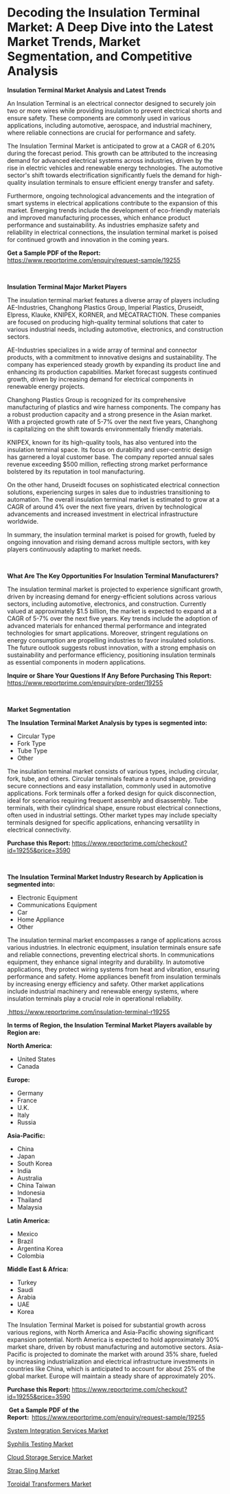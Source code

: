 <p><h1>Decoding the Insulation Terminal Market: A Deep Dive into the Latest Market Trends, Market Segmentation, and Competitive Analysis</h1></p><p><strong>Insulation Terminal Market Analysis and Latest Trends</strong></p>
<p><p>An Insulation Terminal is an electrical connector designed to securely join two or more wires while providing insulation to prevent electrical shorts and ensure safety. These components are commonly used in various applications, including automotive, aerospace, and industrial machinery, where reliable connections are crucial for performance and safety.</p><p>The Insulation Terminal Market is anticipated to grow at a CAGR of 6.20% during the forecast period. This growth can be attributed to the increasing demand for advanced electrical systems across industries, driven by the rise in electric vehicles and renewable energy technologies. The automotive sector's shift towards electrification significantly fuels the demand for high-quality insulation terminals to ensure efficient energy transfer and safety.</p><p>Furthermore, ongoing technological advancements and the integration of smart systems in electrical applications contribute to the expansion of this market. Emerging trends include the development of eco-friendly materials and improved manufacturing processes, which enhance product performance and sustainability. As industries emphasize safety and reliability in electrical connections, the insulation terminal market is poised for continued growth and innovation in the coming years.</p></p>
<p><strong>Get a Sample PDF of the Report:&nbsp;</strong> <a href="https://www.reportprime.com/enquiry/request-sample/19255?utm_campaign=84&utm_medium=2&utm_source=Github&utm_content=ia&utm_term=22112024&utm_id=insulation-terminal">https://www.reportprime.com/enquiry/request-sample/19255</a></p>
<p>&nbsp;</p>
<p><strong>Insulation Terminal Major Market Players</strong></p>
<p><p>The insulation terminal market features a diverse array of players including AE-Industries, Changhong Plastics Group, Imperial Plastics, Druseidt, Elpress, Klauke, KNIPEX, KORNER, and MECATRACTION. These companies are focused on producing high-quality terminal solutions that cater to various industrial needs, including automotive, electronics, and construction sectors.</p><p>AE-Industries specializes in a wide array of terminal and connector products, with a commitment to innovative designs and sustainability. The company has experienced steady growth by expanding its product line and enhancing its production capabilities. Market forecast suggests continued growth, driven by increasing demand for electrical components in renewable energy projects.</p><p>Changhong Plastics Group is recognized for its comprehensive manufacturing of plastics and wire harness components. The company has a robust production capacity and a strong presence in the Asian market. With a projected growth rate of 5-7% over the next five years, Changhong is capitalizing on the shift towards environmentally friendly materials.</p><p>KNIPEX, known for its high-quality tools, has also ventured into the insulation terminal space. Its focus on durability and user-centric design has garnered a loyal customer base. The company reported annual sales revenue exceeding $500 million, reflecting strong market performance bolstered by its reputation in tool manufacturing.</p><p>On the other hand, Druseidt focuses on sophisticated electrical connection solutions, experiencing surges in sales due to industries transitioning to automation. The overall insulation terminal market is estimated to grow at a CAGR of around 4% over the next five years, driven by technological advancements and increased investment in electrical infrastructure worldwide.</p><p>In summary, the insulation terminal market is poised for growth, fueled by ongoing innovation and rising demand across multiple sectors, with key players continuously adapting to market needs.</p></p>
<p>&nbsp;</p>
<p><strong>What Are The Key Opportunities For Insulation Terminal Manufacturers?</strong></p>
<p><p>The insulation terminal market is projected to experience significant growth, driven by increasing demand for energy-efficient solutions across various sectors, including automotive, electronics, and construction. Currently valued at approximately $1.5 billion, the market is expected to expand at a CAGR of 5-7% over the next five years. Key trends include the adoption of advanced materials for enhanced thermal performance and integrated technologies for smart applications. Moreover, stringent regulations on energy consumption are propelling industries to favor insulated solutions. The future outlook suggests robust innovation, with a strong emphasis on sustainability and performance efficiency, positioning insulation terminals as essential components in modern applications.</p></p>
<p><strong>Inquire or Share Your Questions If Any Before Purchasing This Report:</strong> <a href="https://www.reportprime.com/enquiry/pre-order/19255?utm_campaign=84&utm_medium=2&utm_source=Github&utm_content=ia&utm_term=22112024&utm_id=insulation-terminal">https://www.reportprime.com/enquiry/pre-order/19255</a></p>
<p>&nbsp;</p>
<p><strong>Market Segmentation</strong></p>
<p><strong>The Insulation Terminal Market Analysis by types is segmented into:</strong></p>
<p><ul><li>Circular Type</li><li>Fork Type</li><li>Tube Type</li><li>Other</li></ul></p>
<p><p>The insulation terminal market consists of various types, including circular, fork, tube, and others. Circular terminals feature a round shape, providing secure connections and easy installation, commonly used in automotive applications. Fork terminals offer a forked design for quick disconnection, ideal for scenarios requiring frequent assembly and disassembly. Tube terminals, with their cylindrical shape, ensure robust electrical connections, often used in industrial settings. Other market types may include specialty terminals designed for specific applications, enhancing versatility in electrical connectivity.</p></p>
<p><strong>Purchase this Report:&nbsp;</strong><a href="https://www.reportprime.com/checkout?id=19255&price=3590&utm_campaign=84&utm_medium=2&utm_source=Github&utm_content=ia&utm_term=22112024&utm_id=insulation-terminal">https://www.reportprime.com/checkout?id=19255&price=3590</a></p>
<p>&nbsp;</p>
<p><strong>The Insulation Terminal Market Industry Research by Application is segmented into:</strong></p>
<p><ul><li>Electronic Equipment</li><li>Communications Equipment</li><li>Car</li><li>Home Appliance</li><li>Other</li></ul></p>
<p><p>The insulation terminal market encompasses a range of applications across various industries. In electronic equipment, insulation terminals ensure safe and reliable connections, preventing electrical shorts. In communications equipment, they enhance signal integrity and durability. In automotive applications, they protect wiring systems from heat and vibration, ensuring performance and safety. Home appliances benefit from insulation terminals by increasing energy efficiency and safety. Other market applications include industrial machinery and renewable energy systems, where insulation terminals play a crucial role in operational reliability.</p></p>
<p><a href="https://www.reportprime.com/insulation-terminal-r19255?utm_campaign=84&utm_medium=2&utm_source=Github&utm_content=ia&utm_term=22112024&utm_id=insulation-terminal">&nbsp;https://www.reportprime.com/insulation-terminal-r19255</a></p>
<p><strong>In terms of Region, the Insulation Terminal Market Players available by Region are:</strong></p>
<p>
    <p> <strong> North America: </strong>
        <ul>
            <li>United States</li>
            <li>Canada</li>
        </ul>
        </p> 
    <p> <strong> Europe: </strong>
        <ul>
            <li>Germany</li>
            <li>France</li>
            <li>U.K.</li>
            <li>Italy</li>
            <li>Russia</li>
        </ul>
        </p> 
    <p> <strong> Asia-Pacific: </strong>
        <ul>
            <li>China</li>
            <li>Japan</li>
            <li>South Korea</li>
            <li>India</li>
            <li>Australia</li>
            <li>China Taiwan</li>
            <li>Indonesia</li>
            <li>Thailand</li>
            <li>Malaysia</li>
        </ul>
        </p> 
    <p> <strong> Latin America: </strong>
        <ul>
            <li>Mexico</li>
            <li>Brazil</li>
            <li>Argentina Korea</li>
            <li>Colombia</li>
        </ul>
        </p> 
    <p> <strong> Middle East & Africa: </strong>
        <ul>
            <li>Turkey</li>
            <li>Saudi</li>
            <li>Arabia</li>
            <li>UAE</li>
            <li>Korea</li>
        </ul>
    </p>
    </p>
<p><p>The Insulation Terminal Market is poised for substantial growth across various regions, with North America and Asia-Pacific showing significant expansion potential. North America is expected to hold approximately 30% market share, driven by robust manufacturing and automotive sectors. Asia-Pacific is projected to dominate the market with around 35% share, fueled by increasing industrialization and electrical infrastructure investments in countries like China, which is anticipated to account for about 25% of the global market. Europe will maintain a steady share of approximately 20%.</p></p>
<p><strong>Purchase this Report: </strong><a href="https://www.reportprime.com/checkout?id=19255&price=3590&utm_campaign=84&utm_medium=2&utm_source=Github&utm_content=ia&utm_term=22112024&utm_id=insulation-terminal">https://www.reportprime.com/checkout?id=19255&price=3590</a></p>
<p>&nbsp;<strong>Get a Sample PDF of the Report:&nbsp;&nbsp;</strong><a href="https://www.reportprime.com/enquiry/request-sample/19255?utm_campaign=84&utm_medium=2&utm_source=Github&utm_content=ia&utm_term=22112024&utm_id=insulation-terminal">https://www.reportprime.com/enquiry/request-sample/19255</a></p>
<p><strong></strong></p>
<p><p><a href="https://www.linkedin.com/pulse/system-integration-services-research-study-market-outlook-bfuue?utm_campaign=84&utm_medium=2&utm_source=Github&utm_content=ia&utm_term=22112024&utm_id=insulation-terminal">System Integration Services Market</a></p><p><a href="https://www.linkedin.com/pulse/syphilis-testing-market-size-forecasted-cagr-126-from-2024-2031-ojnee?utm_campaign=84&utm_medium=2&utm_source=Github&utm_content=ia&utm_term=22112024&utm_id=insulation-terminal">Syphilis Testing Market</a></p><p><a href="https://issuu.com/reportprime-2/docs/cloud-storage-service-market-size-2_57b9f06e507ae3?utm_campaign=84&utm_medium=2&utm_source=Github&utm_content=ia&utm_term=22112024&utm_id=insulation-terminal">Cloud Storage Service Market</a></p><p><a href="https://github.com/jontyhinseyxe/Market-Research-Report-List-1/blob/main/strap-sling-market.md?utm_campaign=84&utm_medium=2&utm_source=Github&utm_content=ia&utm_term=22112024&utm_id=insulation-terminal">Strap Sling Market</a></p><p><a href="https://github.com/AngelaWalsh696/Market-Research-Report-List-1/blob/main/toroidal-transformers-market.md?utm_campaign=84&utm_medium=2&utm_source=Github&utm_content=ia&utm_term=22112024&utm_id=insulation-terminal">Toroidal Transformers Market</a></p></p>
